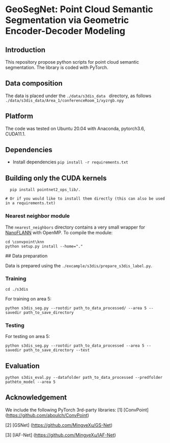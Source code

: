 # GeoSegNet: Point Cloud Semantic Segmentation via Geometric Encoder-Decoder Modeling







## Introduction

This repository propose python scripts for point cloud semantic segmentation. The library is coded with PyTorch.


## Data composition
The data is placed under the ```./data/s3dis_data ``` directory, as follows
```./data/s3dis_data/Area_1/conferenceRoom_1/xyzrgb.npy ```



## Platform

The code was tested on Ubuntu 20.04 with Anaconda, pytorch3.6, CUDA11.1.

## Dependencies

* Install dependencies
 ```pip install -r requirements.txt```


Building only the CUDA kernels
----------------------------------
```
  pip install pointnet2_ops_lib/.
```
    # Or if you would like to install them directly (this can also be used in a requirements.txt)



### Nearest neighbor module

The ```nearest_neighbors``` directory contains a very small wrapper for [NanoFLANN](https://github.com/jlblancoc/nanoflann) with OpenMP.
To compile the module:
```
cd \convpoint\knn
python setup.py install --home="."
```


## Data preparation

Data is prepared using the ```./excample/s3dis/prepare_s3dis_label.py```.



### Training

```
cd ./s3dis
```

For training on area 5:

```
python s3dis_seg.py --rootdir path_to_data_processed/ --area 5 --savedir path_to_save_directory
```



### Testing

For testing on area 5:
```
python s3dis_seg.py --rootdir path_to_data_processed --area 5 --savedir path_to_save_directory --test
```


## Evaluation

```
python s3dis_eval.py --datafolder path_to_data_processed --predfolder pathèto_model --area 5
```



## Acknowledgement
We include the following PyTorch 3rd-party libraries:
[1] [ConvPoint] (https://github.com/aboulch/ConvPoint)

[2] [GSNet] (https://github.com/MingyeXu/GS-Net)

[3] [IAF-Net] (https://github.com/MingyeXu/IAF-Net)
